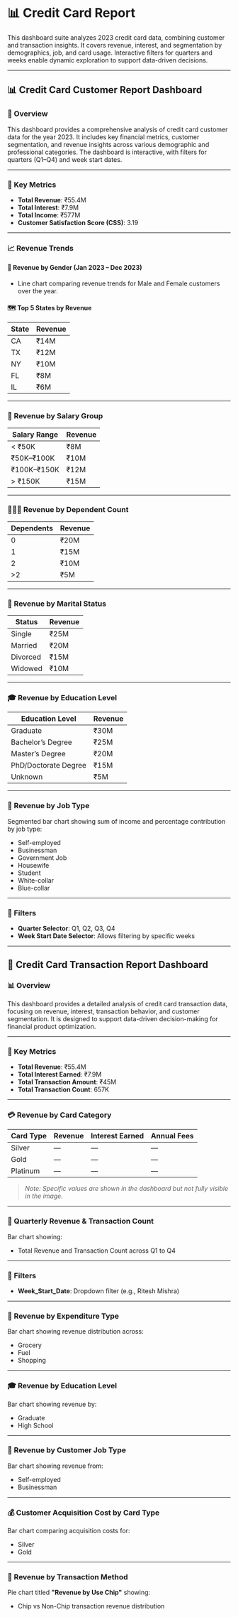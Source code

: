 
# 📊 Credit Card Report

This dashboard suite analyzes 2023 credit card data, combining customer and transaction insights. It covers revenue, interest, and segmentation by demographics, job, and card usage. Interactive filters for quarters and weeks enable dynamic exploration to support data-driven decisions.

---

## 📊 Credit Card Customer Report Dashboard

### 📘 Overview
This dashboard provides a comprehensive analysis of credit card customer data for the year 2023. It includes key financial metrics, customer segmentation, and revenue insights across various demographic and professional categories. The dashboard is interactive, with filters for quarters (Q1–Q4) and week start dates.

---

### 🔢 Key Metrics
- **Total Revenue**: ₹55.4M  
- **Total Interest**: ₹7.9M  
- **Total Income**: ₹577M  
- **Customer Satisfaction Score (CSS)**: 3.19

---

### 📈 Revenue Trends

#### 📍 Revenue by Gender (Jan 2023 – Dec 2023)
- Line chart comparing revenue trends for Male and Female customers over the year.

#### 🗺️ Top 5 States by Revenue

| State | Revenue |
|-------|---------|
| CA    | ₹14M    |
| TX    | ₹12M    |
| NY    | ₹10M    |
| FL    | ₹8M     |
| IL    | ₹6M     |

---

### 💼 Revenue by Salary Group

| Salary Range     | Revenue |
|------------------|---------|
| < ₹50K           | ₹8M     |
| ₹50K–₹100K       | ₹10M    |
| ₹100K–₹150K      | ₹12M    |
| > ₹150K          | ₹15M    |

---

### 👨‍👩‍👧 Revenue by Dependent Count

| Dependents | Revenue |
|------------|---------|
| 0          | ₹20M    |
| 1          | ₹15M    |
| 2          | ₹10M    |
| >2         | ₹5M     |

---

### 💍 Revenue by Marital Status

| Status    | Revenue |
|-----------|---------|
| Single    | ₹25M    |
| Married   | ₹20M    |
| Divorced  | ₹15M    |
| Widowed   | ₹10M    |

---

### 🎓 Revenue by Education Level

| Education Level         | Revenue |
|-------------------------|---------|
| Graduate                | ₹30M    |
| Bachelor’s Degree       | ₹25M    |
| Master’s Degree         | ₹20M    |
| PhD/Doctorate Degree    | ₹15M    |
| Unknown                 | ₹5M     |

---

### 👔 Revenue by Job Type
Segmented bar chart showing sum of income and percentage contribution by job type:
- Self-employed  
- Businessman  
- Government Job  
- Housewife  
- Student  
- White-collar  
- Blue-collar

---

### 🧭 Filters
- **Quarter Selector**: Q1, Q2, Q3, Q4  
- **Week Start Date Selector**: Allows filtering by specific weeks

---

## 📘 Credit Card Transaction Report Dashboard

### 📊 Overview
This dashboard provides a detailed analysis of credit card transaction data, focusing on revenue, interest, transaction behavior, and customer segmentation. It is designed to support data-driven decision-making for financial product optimization.

---

### 🔢 Key Metrics
- **Total Revenue**: ₹55.4M  
- **Total Interest Earned**: ₹7.9M  
- **Total Transaction Amount**: ₹45M  
- **Total Transaction Count**: 657K

---

### 💳 Revenue by Card Category

| Card Type  | Revenue | Interest Earned | Annual Fees |
|------------|---------|------------------|-------------|
| Silver     | —       | —                | —           |
| Gold       | —       | —                | —           |
| Platinum   | —       | —                | —           |

> _Note: Specific values are shown in the dashboard but not fully visible in the image._

---

### 📆 Quarterly Revenue & Transaction Count
Bar chart showing:
- Total Revenue and Transaction Count across Q1 to Q4

---

### 📅 Filters
- **Week_Start_Date**: Dropdown filter (e.g., Ritesh Mishra)

---

### 🧾 Revenue by Expenditure Type
Bar chart showing revenue distribution across:
- Grocery  
- Fuel  
- Shopping

---

### 🎓 Revenue by Education Level
Bar chart showing revenue by:
- Graduate  
- High School

---

### 👔 Revenue by Customer Job Type
Bar chart showing revenue from:
- Self-employed  
- Businessman

---

### 💰 Customer Acquisition Cost by Card Type
Bar chart comparing acquisition costs for:
- Silver  
- Gold

---

### 🧩 Revenue by Transaction Method
Pie chart titled **"Revenue by Use Chip"** showing:
- Chip vs Non-Chip transaction revenue distribution
